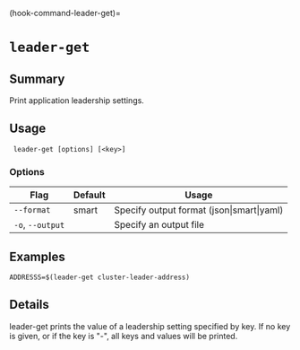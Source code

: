 (hook-command-leader-get)=
# `leader-get`

## Summary
Print application leadership settings.

## Usage
``` leader-get [options] [<key>]```

### Options
| Flag | Default | Usage |
| --- | --- | --- |
| `--format` | smart | Specify output format (json&#x7c;smart&#x7c;yaml) |
| `-o`, `--output` |  | Specify an output file |

## Examples

    ADDRESSS=$(leader-get cluster-leader-address)


## Details

leader-get prints the value of a leadership setting specified by key. If no key
is given, or if the key is "-", all keys and values will be printed.